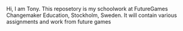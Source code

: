 Hi, I am Tony.
This reposetory is my schoolwork at FutureGames Changemaker Education, Stockholm, Sweden.
It will contain various assignments and work from future games
